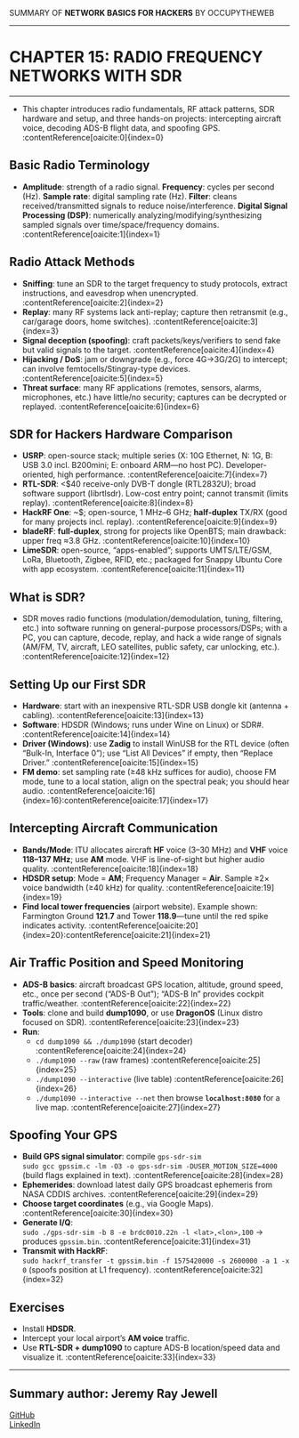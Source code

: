 SUMMARY OF 
**NETWORK BASICS FOR HACKERS** 
BY OCCUPYTHEWEB

---

# CHAPTER 15: RADIO FREQUENCY NETWORKS WITH SDR

---

- This chapter introduces radio fundamentals, RF attack patterns, SDR hardware and setup, and three hands-on projects: intercepting aircraft voice, decoding ADS-B flight data, and spoofing GPS. :contentReference[oaicite:0]{index=0}

## Basic Radio Terminology

- **Amplitude**: strength of a radio signal. **Frequency**: cycles per second (Hz). **Sample rate**: digital sampling rate (Hz). **Filter**: cleans received/transmitted signals to reduce noise/interference. **Digital Signal Processing (DSP)**: numerically analyzing/modifying/synthesizing sampled signals over time/space/frequency domains. :contentReference[oaicite:1]{index=1}

## Radio Attack Methods

- **Sniffing**: tune an SDR to the target frequency to study protocols, extract instructions, and eavesdrop when unencrypted. :contentReference[oaicite:2]{index=2}  
- **Replay**: many RF systems lack anti-replay; capture then retransmit (e.g., car/garage doors, home switches). :contentReference[oaicite:3]{index=3}  
- **Signal deception (spoofing)**: craft packets/keys/verifiers to send fake but valid signals to the target. :contentReference[oaicite:4]{index=4}  
- **Hijacking / DoS**: jam or downgrade (e.g., force 4G→3G/2G) to intercept; can involve femtocells/Stingray-type devices. :contentReference[oaicite:5]{index=5}  
- **Threat surface**: many RF applications (remotes, sensors, alarms, microphones, etc.) have little/no security; captures can be decrypted or replayed. :contentReference[oaicite:6]{index=6}

## SDR for Hackers Hardware Comparison

- **USRP**: open-source stack; multiple series (X: 10G Ethernet, N: 1G, B: USB 3.0 incl. B200mini; E: onboard ARM—no host PC). Developer-oriented, high performance. :contentReference[oaicite:7]{index=7}  
- **RTL-SDR**: <$40 receive-only DVB-T dongle (RTL2832U); broad software support (librtlsdr). Low-cost entry point; cannot transmit (limits replay). :contentReference[oaicite:8]{index=8}  
- **HackRF One**: ~$; open-source, 1 MHz–6 GHz; **half-duplex** TX/RX (good for many projects incl. replay). :contentReference[oaicite:9]{index=9}  
- **bladeRF**: **full-duplex**, strong for projects like OpenBTS; main drawback: upper freq ≈3.8 GHz. :contentReference[oaicite:10]{index=10}  
- **LimeSDR**: open-source, “apps-enabled”; supports UMTS/LTE/GSM, LoRa, Bluetooth, Zigbee, RFID, etc.; packaged for Snappy Ubuntu Core with app ecosystem. :contentReference[oaicite:11]{index=11}

## What is SDR?

- SDR moves radio functions (modulation/demodulation, tuning, filtering, etc.) into software running on general-purpose processors/DSPs; with a PC, you can capture, decode, replay, and hack a wide range of signals (AM/FM, TV, aircraft, LEO satellites, public safety, car unlocking, etc.). :contentReference[oaicite:12]{index=12}

## Setting Up our First SDR

- **Hardware**: start with an inexpensive RTL-SDR USB dongle kit (antenna + cabling). :contentReference[oaicite:13]{index=13}  
- **Software**: HDSDR (Windows; runs under Wine on Linux) or SDR#. :contentReference[oaicite:14]{index=14}  
- **Driver (Windows)**: use **Zadig** to install WinUSB for the RTL device (often “Bulk-In, Interface 0”); use “List All Devices” if empty, then “Replace Driver.” :contentReference[oaicite:15]{index=15}  
- **FM demo**: set sampling rate (≥48 kHz suffices for audio), choose FM mode, tune to a local station, align on the spectral peak; you should hear audio. :contentReference[oaicite:16]{index=16}:contentReference[oaicite:17]{index=17}

## Intercepting Aircraft Communication

- **Bands/Mode**: ITU allocates aircraft **HF** voice (3–30 MHz) and **VHF** voice **118–137 MHz**; use **AM** mode. VHF is line-of-sight but higher audio quality. :contentReference[oaicite:18]{index=18}  
- **HDSDR setup**: Mode = **AM**; Frequency Manager = **Air**. Sample ≥2× voice bandwidth (≥40 kHz) for quality. :contentReference[oaicite:19]{index=19}  
- **Find local tower frequencies** (airport website). Example shown: Farmington Ground **121.7** and Tower **118.9**—tune until the red spike indicates activity. :contentReference[oaicite:20]{index=20}:contentReference[oaicite:21]{index=21}

## Air Traffic Position and Speed Monitoring

- **ADS-B basics**: aircraft broadcast GPS location, altitude, ground speed, etc., once per second (“ADS-B Out”); “ADS-B In” provides cockpit traffic/weather. :contentReference[oaicite:22]{index=22}  
- **Tools**: clone and build **dump1090**, or use **DragonOS** (Linux distro focused on SDR). :contentReference[oaicite:23]{index=23}  
- **Run**:  
  - `cd dump1090 && ./dump1090` (start decoder) :contentReference[oaicite:24]{index=24}  
  - `./dump1090 --raw` (raw frames) :contentReference[oaicite:25]{index=25}  
  - `./dump1090 --interactive` (live table) :contentReference[oaicite:26]{index=26}  
  - `./dump1090 --interactive --net` then browse **`localhost:8080`** for a live map. :contentReference[oaicite:27]{index=27}

## Spoofing Your GPS

- **Build GPS signal simulator**: compile `gps-sdr-sim`  
  `sudo gcc gpssim.c -lm -O3 -o gps-sdr-sim -DUSER_MOTION_SIZE=4000` (build flags explained in text). :contentReference[oaicite:28]{index=28}  
- **Ephemerides**: download latest daily GPS broadcast ephemeris from NASA CDDIS archives. :contentReference[oaicite:29]{index=29}  
- **Choose target coordinates** (e.g., via Google Maps). :contentReference[oaicite:30]{index=30}  
- **Generate I/Q**:  
  `sudo ./gps-sdr-sim -b 8 -e brdc0010.22n -l <lat>,<lon>,100` → produces `gpssim.bin`. :contentReference[oaicite:31]{index=31}  
- **Transmit with HackRF**:  
  `sudo hackrf_transfer -t gpssim.bin -f 1575420000 -s 2600000 -a 1 -x 0` (spoofs position at L1 frequency). :contentReference[oaicite:32]{index=32}

## Exercises

- Install **HDSDR**.  
- Intercept your local airport’s **AM voice** traffic.  
- Use **RTL-SDR + dump1090** to capture ADS-B location/speed data and visualize it. :contentReference[oaicite:33]{index=33}

---

## Summary author: **Jeremy Ray Jewell**  
[GitHub](https://github.com/jeremyrayjewell)  
[LinkedIn](https://www.linkedin.com/in/jeremyrayjewell)
